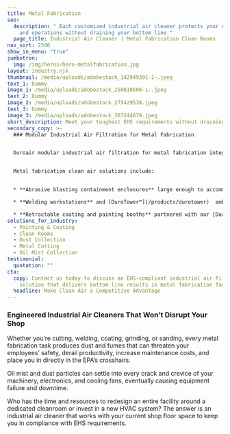 ```yaml
---
title: Metal Fabrication
seo:
  description: " Each customized industrial air cleaner protects your employees
    and operations without draining your bottom line."
  page_title: Industrial Air Cleaner | Metal Fabrication Clean Rooms
nav_sort: 2500
show_in_menu: "true"
jumbotron:
  img: /img/heros/hero-metalfabrication.jpg
layout: industry.njk
thumbnail: /media/uploads/adobestock_142949391-1-.jpeg
text_1: Dummy
image_1: /media/uploads/adobestock_250018500-1-.jpeg
text_2: Dummy
image_2: /media/uploads/adobestock_275429538.jpeg
text_3: Dummy
image_3: /media/uploads/adobestock_367244679.jpeg
short_description: Meet your toughest EHS requirements without draining your bottom line.
secondary_copy: >-
  ### Modular Industrial Air Filtration for Metal Fabrication


  Duroair modular industrial air filtration for metal fabrication integrates with existing workflows to improve productivity and minimize disruption. Engineered to bring clean air when and where you need it, each customized system protects your employees and operations without draining your bottom line.


  Metal fabrication clean air solutions include:


  * **Abrasive blasting containment enclosures** large enough to accommodate even your largest workpieces, paired with [DuroDust™](/products/durodust) non-vented filtration that captures air contaminants before they compromise surface prep quality

  * **Welding workstations** and [DuroTower™](/products/durotower)  ambient oil mist containment systems that capture smoke and mist without impeding crane access or interfering with current ventilation infrastructure

  * **Retractable coating and painting booths** partnered with our [DuroCap™](/products/durocap) vented solution to capture 99.4% of airborne particulates or our [DuroPure™](/products/duropure) high-efficiency, six-stage filtration process that captures 100 percent of particulates, gases, and vapors
solutions_for_industry:
  - Painting & Coating
  - Clean Rooms
  - Dust Collection
  - Metal Cutting
  - Oil Mist Collection
testimonial:
  quotation: ""
cta:
  copy: Contact us today to discuss an EHS-compliant industrial air filtration
    solution that delivers bottom-line results in metal fabrication facilities.
  headline: Make Clean Air a Competitive Advantage
---
```

### Engineered Industrial Air Cleaners That Won’t Disrupt Your Shop

Whether you’re cutting, welding, coating, grinding, or sanding, every metal fabrication task produces dust and fumes that can threaten your employees’ safety, derail productivity, increase maintenance costs, and place you in directly in the EPA’s crosshairs. 

Oil mist and dust particles can settle into every crack and crevice of your machinery, electronics, and cooling fans, eventually causing equipment failure and downtime.

Who has the time and resources to redesign an entire facility around a dedicated cleanroom or invest in a new HVAC system?  The answer is an industrial air cleaner that works with your current shop floor space to keep you in compliance with EHS requirements.